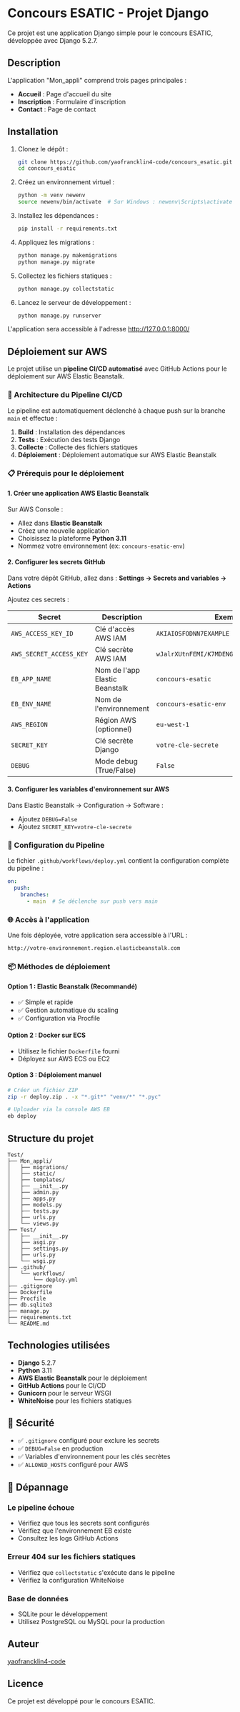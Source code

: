 # Concours ESATIC - Projet Django

Ce projet est une application Django simple pour le concours ESATIC, développée avec Django 5.2.7.

## Description

L'application "Mon_appli" comprend trois pages principales :
- **Accueil** : Page d'accueil du site
- **Inscription** : Formulaire d'inscription
- **Contact** : Page de contact

## Installation

1. Clonez le dépôt :
   ```bash
   git clone https://github.com/yaofrancklin4-code/concours_esatic.git
   cd concours_esatic
   ```

2. Créez un environnement virtuel :
   ```bash
   python -m venv newenv
   source newenv/bin/activate  # Sur Windows : newenv\Scripts\activate
   ```

3. Installez les dépendances :
   ```bash
   pip install -r requirements.txt
   ```

4. Appliquez les migrations :
   ```bash
   python manage.py makemigrations
   python manage.py migrate
   ```

5. Collectez les fichiers statiques :
   ```bash
   python manage.py collectstatic
   ```

6. Lancez le serveur de développement :
   ```bash
   python manage.py runserver
   ```

L'application sera accessible à l'adresse http://127.0.0.1:8000/

## Déploiement sur AWS

Le projet utilise un **pipeline CI/CD automatisé** avec GitHub Actions pour le déploiement sur AWS Elastic Beanstalk.

### 🚀 Architecture du Pipeline CI/CD

Le pipeline est automatiquement déclenché à chaque push sur la branche `main` et effectue :

1. **Build** : Installation des dépendances
2. **Tests** : Exécution des tests Django
3. **Collecte** : Collecte des fichiers statiques
4. **Déploiement** : Déploiement automatique sur AWS Elastic Beanstalk

### 📋 Prérequis pour le déploiement

#### 1. Créer une application AWS Elastic Beanstalk

Sur AWS Console :
- Allez dans **Elastic Beanstalk**
- Créez une nouvelle application
- Choisissez la plateforme **Python 3.11**
- Nommez votre environnement (ex: `concours-esatic-env`)

#### 2. Configurer les secrets GitHub

Dans votre dépôt GitHub, allez dans :
**Settings → Secrets and variables → Actions**

Ajoutez ces secrets :

| Secret | Description | Exemple |
|--------|-------------|---------|
| `AWS_ACCESS_KEY_ID` | Clé d'accès AWS IAM | `AKIAIOSFODNN7EXAMPLE` |
| `AWS_SECRET_ACCESS_KEY` | Clé secrète AWS IAM | `wJalrXUtnFEMI/K7MDENG/bPxRfiCYEXAMPLEKEY` |
| `EB_APP_NAME` | Nom de l'app Elastic Beanstalk | `concours-esatic` |
| `EB_ENV_NAME` | Nom de l'environnement | `concours-esatic-env` |
| `AWS_REGION` | Région AWS (optionnel) | `eu-west-1` |
| `SECRET_KEY` | Clé secrète Django | `votre-cle-secrete` |
| `DEBUG` | Mode debug (True/False) | `False` |

#### 3. Configurer les variables d'environnement sur AWS

Dans Elastic Beanstalk → Configuration → Software :
- Ajoutez `DEBUG=False`
- Ajoutez `SECRET_KEY=votre-cle-secrete`

### 🔧 Configuration du Pipeline

Le fichier `.github/workflows/deploy.yml` contient la configuration complète du pipeline :

```yaml
on:
  push:
    branches:
      - main  # Se déclenche sur push vers main
```

### 🌐 Accès à l'application

Une fois déployée, votre application sera accessible à l'URL :
```
http://votre-environnement.region.elasticbeanstalk.com
```

### 📦 Méthodes de déploiement

#### Option 1 : Elastic Beanstalk (Recommandé)
- ✅ Simple et rapide
- ✅ Gestion automatique du scaling
- ✅ Configuration via Procfile

#### Option 2 : Docker sur ECS
- Utilisez le fichier `Dockerfile` fourni
- Déployez sur AWS ECS ou EC2

#### Option 3 : Déploiement manuel
```bash
# Créer un fichier ZIP
zip -r deploy.zip . -x "*.git*" "venv/*" "*.pyc"

# Uploader via la console AWS EB
eb deploy
```

## Structure du projet

```
Test/
├── Mon_appli/
│   ├── migrations/
│   ├── static/
│   ├── templates/
│   ├── __init__.py
│   ├── admin.py
│   ├── apps.py
│   ├── models.py
│   ├── tests.py
│   ├── urls.py
│   └── views.py
├── Test/
│   ├── __init__.py
│   ├── asgi.py
│   ├── settings.py
│   ├── urls.py
│   └── wsgi.py
├── .github/
│   └── workflows/
│       └── deploy.yml
├── .gitignore
├── Dockerfile
├── Procfile
├── db.sqlite3
├── manage.py
├── requirements.txt
└── README.md
```

## Technologies utilisées

- **Django** 5.2.7
- **Python** 3.11
- **AWS Elastic Beanstalk** pour le déploiement
- **GitHub Actions** pour le CI/CD
- **Gunicorn** pour le serveur WSGI
- **WhiteNoise** pour les fichiers statiques

## 🔐 Sécurité

- ✅ `.gitignore` configuré pour exclure les secrets
- ✅ `DEBUG=False` en production
- ✅ Variables d'environnement pour les clés secrètes
- ✅ `ALLOWED_HOSTS` configuré pour AWS

## 🐛 Dépannage

### Le pipeline échoue
- Vérifiez que tous les secrets sont configurés
- Vérifiez que l'environnement EB existe
- Consultez les logs GitHub Actions

### Erreur 404 sur les fichiers statiques
- Vérifiez que `collectstatic` s'exécute dans le pipeline
- Vérifiez la configuration WhiteNoise

### Base de données
- SQLite pour le développement
- Utilisez PostgreSQL ou MySQL pour la production

## Auteur

[yaofrancklin4-code](https://github.com/yaofrancklin4-code)

## Licence

Ce projet est développé pour le concours ESATIC.

